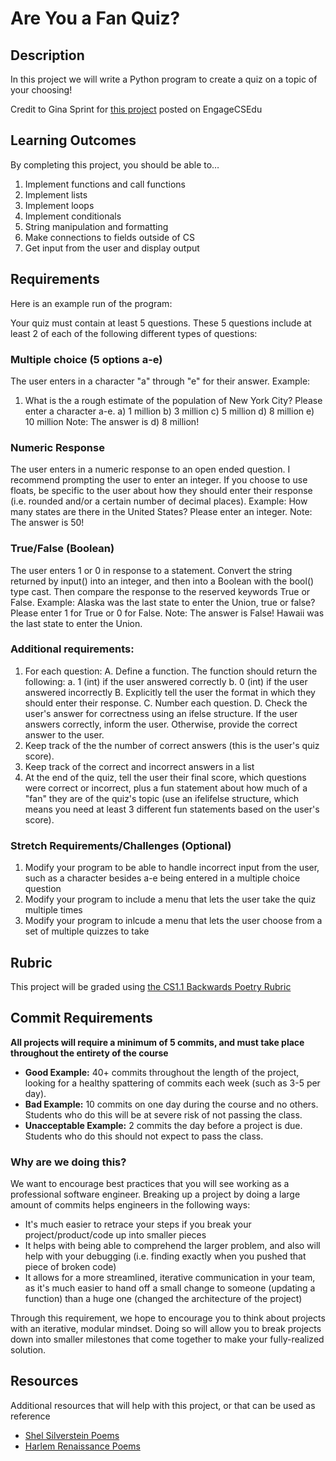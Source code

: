 # Are You a Fan Quiz?

## Description
In this project we will write a Python program to create a quiz on a topic of your choosing!

Credit to Gina Sprint for [this project](https://www.engage-csedu.org/find-resources/are-you-fan-quiz) posted on EngageCSEdu

## Learning Outcomes
By completing this project, you should be able to…

1. Implement functions and call functions
1. Implement lists
1. Implement loops
1. Implement conditionals
1. String manipulation and formatting
1. Make connections to fields outside of CS
1. Get input from the user and display output

## Requirements

Here is an example run of the program: 

Your quiz must contain at least 5 questions. These 5 questions include at least 2 of each of the following
different types of questions:

### Multiple choice (5 options a-e)
The user enters in a character "a" through "e" for their answer.
Example:
1) What is the a rough estimate of the population of New York City? Please enter
a character a-e.
a) 1 million
b) 3 million
c) 5 million
d) 8 million
e) 10 million
Note: The answer is d) 8 million!

### Numeric Response
The user enters in a numeric response to an open ended question. I recommend prompting the user to enter
an integer. If you choose to use floats, be specific to the user about how they should enter their response (i.e.
rounded and/or a certain number of decimal places).
Example:
How many states are there in the United States? Please enter an integer.
Note: The answer is 50!
### True/False (Boolean)
The user enters 1 or 0 in response to a statement. Convert the string returned by input() into an integer,
and then into a Boolean with the bool() type cast. Then compare the response to the reserved keywords
True or False.
Example:
Alaska was the last state to enter the Union, true or false? Please enter 1 for
True or 0 for False.
Note: The answer is False! Hawaii was the last state to enter the Union.
### Additional requirements:
1. For each question:
A. Define a function. The function should return the following:
a. 1 (int) if the user answered correctly
b. 0 (int) if the user answered incorrectly
B. Explicitly tell the user the format in which they should enter their response.
C. Number each question.
D. Check the user's answer for correctness using an if­else structure. If the user answers
correctly, inform the user. Otherwise, provide the correct answer to the user.
2. Keep track of the  the number of correct answers (this is the user's quiz score).
3. Keep track of the correct and incorrect answers in a list
4. At the end of the quiz, tell the user their final score, which questions were correct or incorrect, plus a fun statement about how much of a "fan"
they are of the quiz's topic (use an if­elif­else structure, which means you need at least 3
different fun statements based on the user's score).

### Stretch Requirements/Challenges (Optional)
1. Modify your program to be able to handle incorrect input from the user, such as a character besides a-e being entered in a multiple choice question
1. Modify your program to include a menu that lets the user take the quiz multiple times 
1. Modify your program to inlcude a menu that lets the user choose from a set of multiple quizzes to take

## Rubric
This project will be graded using [the CS1.1 Backwards Poetry Rubric](https://www.makeschool.com/rubrics/UnVicmljLTg4)

## Commit Requirements

**All projects will require a minimum of 5 commits, and must take place throughout the entirety of the course**

- **Good Example:** 40+ commits throughout the length of the project, looking for a healthy spattering of commits each week (such as 3-5 per day).
- **Bad Example:** 10 commits on one day during the course and no others. Students who do this will be at severe risk of not passing the class.
- **Unacceptable Example:** 2 commits the day before a project is due. Students who do this should not expect to pass the class. 

### Why are we doing this?
We want to encourage best practices that you will see working as a professional software engineer. Breaking up a project by doing a large amount of commits helps engineers in the following ways:

- It's much easier to retrace your steps if you break your project/product/code up into smaller pieces
- It helps with being able to comprehend the larger problem, and also will help with your debugging (i.e. finding exactly when you pushed that piece of broken code)
- It allows for a more streamlined, iterative communication in your team, as it's much easier to hand off a small change to someone (updating a function) than a huge one (changed the architecture of the project)

Through this requirement, we hope to encourage you to think about projects with an iterative, modular mindset. Doing so will allow you to break projects down into smaller milestones that come together to make your fully-realized solution.

## Resources
Additional resources that will help with this project, or that can be used as reference

- [Shel Silverstein Poems](http://thewhynot100.blogspot.com/2014/05/46-short-and-sweet-shel-silverstein.html)
- [Harlem Renaissance Poems](https://education.cu-portland.edu/blog/classroom-resources/harlem-renaissance-poets-for-your-reading-list/)
